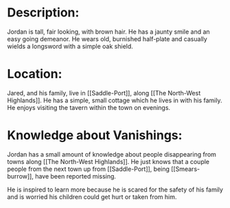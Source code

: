 # Description:
Jordan is tall, fair looking, with brown hair. He has a jaunty smile and an easy going demeanor. He wears old, burnished half-plate and casually wields a longsword with a simple oak shield. 

# Location:
Jared, and his family, live in [[Saddle-Port]], along [[The North-West Highlands]]. He has a simple, small cottage which he lives in with his family. He enjoys visiting the tavern within the town on evenings. 

# Knowledge about Vanishings:
Jordan has a small amount of knowledge about people disappearing from towns along [[The North-West Highlands]]. He just knows that a couple people from the next town up from [[Saddle-Port]], being [[Smears-burrow]], have been reported missing.

He is inspired to learn more because he is scared for the safety of his family and is worried his children could get hurt or taken from him. 
